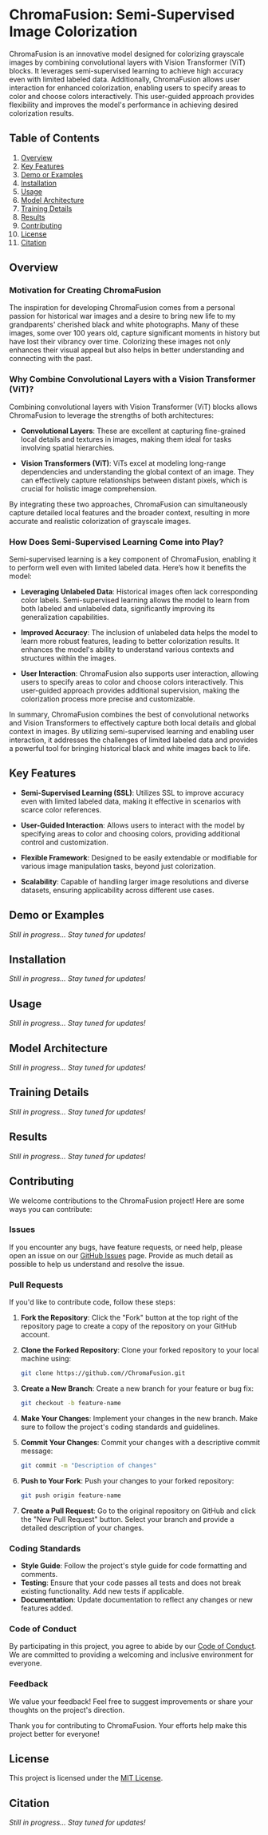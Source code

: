 # ChromaFusion: Semi-Supervised Image Colorization

ChromaFusion is an innovative model designed for colorizing grayscale images by combining convolutional layers with Vision Transformer (ViT) blocks. It leverages semi-supervised learning to achieve high accuracy even with limited labeled data. Additionally, ChromaFusion allows user interaction for enhanced colorization, enabling users to specify areas to color and choose colors interactively. This user-guided approach provides flexibility and improves the model's performance in achieving desired colorization results.

## Table of Contents

1. [Overview](#overview)  
2. [Key Features](#key-features)  
3. [Demo or Examples](#demo-or-examples)  
4. [Installation](#installation)  
5. [Usage](#usage)  
6. [Model Architecture](#model-architecture)  
7. [Training Details](#training-details)  
8. [Results](#results)  
9. [Contributing](#contributing)  
10. [License](#license)  
11. [Citation](#citation)  

## Overview

### Motivation for Creating ChromaFusion

The inspiration for developing ChromaFusion comes from a personal passion for historical war images and a desire to bring new life to my grandparents' cherished black and white photographs. Many of these images, some over 100 years old, capture significant moments in history but have lost their vibrancy over time. Colorizing these images not only enhances their visual appeal but also helps in better understanding and connecting with the past.

### Why Combine Convolutional Layers with a Vision Transformer (ViT)?

Combining convolutional layers with Vision Transformer (ViT) blocks allows ChromaFusion to leverage the strengths of both architectures:

- **Convolutional Layers**: These are excellent at capturing fine-grained local details and textures in images, making them ideal for tasks involving spatial hierarchies.
  
- **Vision Transformers (ViT)**: ViTs excel at modeling long-range dependencies and understanding the global context of an image. They can effectively capture relationships between distant pixels, which is crucial for holistic image comprehension.

By integrating these two approaches, ChromaFusion can simultaneously capture detailed local features and the broader context, resulting in more accurate and realistic colorization of grayscale images.

### How Does Semi-Supervised Learning Come into Play?

Semi-supervised learning is a key component of ChromaFusion, enabling it to perform well even with limited labeled data. Here’s how it benefits the model:

- **Leveraging Unlabeled Data**: Historical images often lack corresponding color labels. Semi-supervised learning allows the model to learn from both labeled and unlabeled data, significantly improving its generalization capabilities.
  
- **Improved Accuracy**: The inclusion of unlabeled data helps the model to learn more robust features, leading to better colorization results. It enhances the model's ability to understand various contexts and structures within the images.
  
- **User Interaction**: ChromaFusion also supports user interaction, allowing users to specify areas to color and choose colors interactively. This user-guided approach provides additional supervision, making the colorization process more precise and customizable.

In summary, ChromaFusion combines the best of convolutional networks and Vision Transformers to effectively capture both local details and global context in images. By utilizing semi-supervised learning and enabling user interaction, it addresses the challenges of limited labeled data and provides a powerful tool for bringing historical black and white images back to life.

## Key Features

- **Semi-Supervised Learning (SSL)**: Utilizes SSL to improve accuracy even with limited labeled data, making it effective in scenarios with scarce color references.

- **User-Guided Interaction**: Allows users to interact with the model by specifying areas to color and choosing colors, providing additional control and customization.

- **Flexible Framework**: Designed to be easily extendable or modifiable for various image manipulation tasks, beyond just colorization.

- **Scalability**: Capable of handling larger image resolutions and diverse datasets, ensuring applicability across different use cases.

## Demo or Examples

*Still in progress... Stay tuned for updates!*

## Installation

*Still in progress... Stay tuned for updates!*

## Usage

*Still in progress... Stay tuned for updates!*

## Model Architecture

*Still in progress... Stay tuned for updates!*

## Training Details

*Still in progress... Stay tuned for updates!*

## Results

*Still in progress... Stay tuned for updates!*

## Contributing

We welcome contributions to the ChromaFusion project! Here are some ways you can contribute:

### Issues

If you encounter any bugs, have feature requests, or need help, please open an issue on our [GitHub Issues](https://github.com/lunovian/ChromaFusion/issues) page. Provide as much detail as possible to help us understand and resolve the issue.

### Pull Requests

If you'd like to contribute code, follow these steps:

1. **Fork the Repository**: Click the "Fork" button at the top right of the repository page to create a copy of the repository on your GitHub account.

2. **Clone the Forked Repository**: Clone your forked repository to your local machine using:

   ```bash
   git clone https://github.com//ChromaFusion.git
   ```

3. **Create a New Branch**: Create a new branch for your feature or bug fix:

   ```bash
   git checkout -b feature-name
   ```

4. **Make Your Changes**: Implement your changes in the new branch. Make sure to follow the project's coding standards and guidelines.

5. **Commit Your Changes**: Commit your changes with a descriptive commit message:

   ```bash
   git commit -m "Description of changes"
   ```

6. **Push to Your Fork**: Push your changes to your forked repository:

   ```bash
   git push origin feature-name
   ```

7. **Create a Pull Request**: Go to the original repository on GitHub and click the "New Pull Request" button. Select your branch and provide a detailed description of your changes.

### Coding Standards

- **Style Guide**: Follow the project's style guide for code formatting and comments.
- **Testing**: Ensure that your code passes all tests and does not break existing functionality. Add new tests if applicable.
- **Documentation**: Update documentation to reflect any changes or new features added.

### Code of Conduct

By participating in this project, you agree to abide by our [Code of Conduct](CODE_OF_CONDUCT.md). We are committed to providing a welcoming and inclusive environment for everyone.

### Feedback

We value your feedback! Feel free to suggest improvements or share your thoughts on the project's direction.

Thank you for contributing to ChromaFusion. Your efforts help make this project better for everyone!

## License

This project is licensed under the [MIT License](LICENSE).

## Citation

*Still in progress... Stay tuned for updates!*

